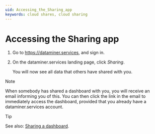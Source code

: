 ```yaml
---
uid: Accessing_the_Sharing_app
keywords: cloud shares, cloud sharing
---
```


# Accessing the Sharing app

1. Go to <https://dataminer.services>, and sign in.

1. On the dataminer.services landing page, click *Sharing*.

   You will now see all data that others have shared with you.

> [!NOTE]
> When somebody has shared a dashboard with you, you will receive an email informing you of this. You can then click the link in the email to immediately access the dashboard, provided that you already have a dataminer.services account.

> [!TIP]
> See also: [Sharing a dashboard](xref:Sharing_a_dashboard).
